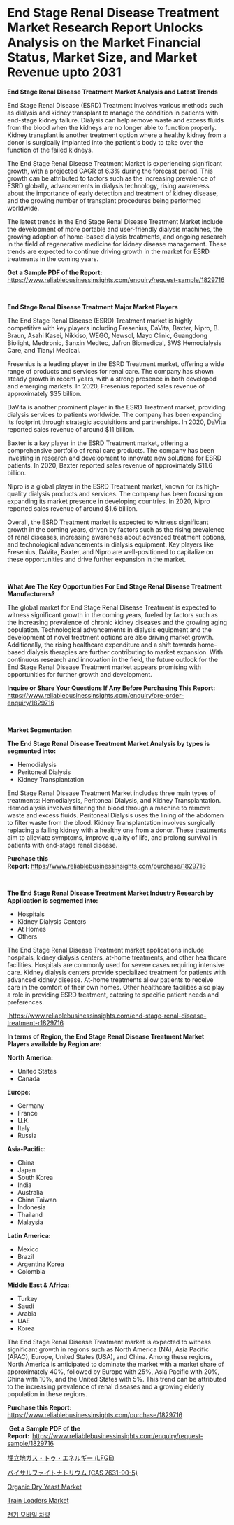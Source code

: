 <p><h1>End Stage Renal Disease Treatment Market Research Report Unlocks Analysis on the Market Financial Status, Market Size, and Market Revenue upto 2031</h1></p><p><strong>End Stage Renal Disease Treatment Market Analysis and Latest Trends</strong></p>
<p><p>End Stage Renal Disease (ESRD) Treatment involves various methods such as dialysis and kidney transplant to manage the condition in patients with end-stage kidney failure. Dialysis can help remove waste and excess fluids from the blood when the kidneys are no longer able to function properly. Kidney transplant is another treatment option where a healthy kidney from a donor is surgically implanted into the patient's body to take over the function of the failed kidneys.</p><p>The End Stage Renal Disease Treatment Market is experiencing significant growth, with a projected CAGR of 6.3% during the forecast period. This growth can be attributed to factors such as the increasing prevalence of ESRD globally, advancements in dialysis technology, rising awareness about the importance of early detection and treatment of kidney disease, and the growing number of transplant procedures being performed worldwide.</p><p>The latest trends in the End Stage Renal Disease Treatment Market include the development of more portable and user-friendly dialysis machines, the growing adoption of home-based dialysis treatments, and ongoing research in the field of regenerative medicine for kidney disease management. These trends are expected to continue driving growth in the market for ESRD treatments in the coming years.</p></p>
<p><strong>Get a Sample PDF of the Report:&nbsp;</strong> <a href="https://www.reliablebusinessinsights.com/enquiry/request-sample/1829716">https://www.reliablebusinessinsights.com/enquiry/request-sample/1829716</a></p>
<p>&nbsp;</p>
<p><strong>End Stage Renal Disease Treatment Major Market Players</strong></p>
<p><p>The End Stage Renal Disease (ESRD) Treatment market is highly competitive with key players including Fresenius, DaVita, Baxter, Nipro, B. Braun, Asahi Kasei, Nikkiso, WEGO, Newsol, Mayo Clinic, Guangdong Biolight, Medtronic, Sanxin Medtec, Jafron Biomedical, SWS Hemodialysis Care, and Tianyi Medical. </p><p>Fresenius is a leading player in the ESRD Treatment market, offering a wide range of products and services for renal care. The company has shown steady growth in recent years, with a strong presence in both developed and emerging markets. In 2020, Fresenius reported sales revenue of approximately $35 billion.</p><p>DaVita is another prominent player in the ESRD Treatment market, providing dialysis services to patients worldwide. The company has been expanding its footprint through strategic acquisitions and partnerships. In 2020, DaVita reported sales revenue of around $11 billion.</p><p>Baxter is a key player in the ESRD Treatment market, offering a comprehensive portfolio of renal care products. The company has been investing in research and development to innovate new solutions for ESRD patients. In 2020, Baxter reported sales revenue of approximately $11.6 billion.</p><p>Nipro is a global player in the ESRD Treatment market, known for its high-quality dialysis products and services. The company has been focusing on expanding its market presence in developing countries. In 2020, Nipro reported sales revenue of around $1.6 billion.</p><p>Overall, the ESRD Treatment market is expected to witness significant growth in the coming years, driven by factors such as the rising prevalence of renal diseases, increasing awareness about advanced treatment options, and technological advancements in dialysis equipment. Key players like Fresenius, DaVita, Baxter, and Nipro are well-positioned to capitalize on these opportunities and drive further expansion in the market.</p></p>
<p>&nbsp;</p>
<p><strong>What Are The Key Opportunities For End Stage Renal Disease Treatment Manufacturers?</strong></p>
<p><p>The global market for End Stage Renal Disease Treatment is expected to witness significant growth in the coming years, fueled by factors such as the increasing prevalence of chronic kidney diseases and the growing aging population. Technological advancements in dialysis equipment and the development of novel treatment options are also driving market growth. Additionally, the rising healthcare expenditure and a shift towards home-based dialysis therapies are further contributing to market expansion. With continuous research and innovation in the field, the future outlook for the End Stage Renal Disease Treatment market appears promising with opportunities for further growth and development.</p></p>
<p><strong>Inquire or Share Your Questions If Any Before Purchasing This Report:</strong> <a href="https://www.reliablebusinessinsights.com/enquiry/pre-order-enquiry/1829716">https://www.reliablebusinessinsights.com/enquiry/pre-order-enquiry/1829716</a></p>
<p>&nbsp;</p>
<p><strong>Market Segmentation</strong></p>
<p><strong>The End Stage Renal Disease Treatment Market Analysis by types is segmented into:</strong></p>
<p><ul><li>Hemodialysis</li><li>Peritoneal Dialysis</li><li>Kidney Transplantation</li></ul></p>
<p><p>End Stage Renal Disease Treatment Market includes three main types of treatments: Hemodialysis, Peritoneal Dialysis, and Kidney Transplantation. Hemodialysis involves filtering the blood through a machine to remove waste and excess fluids. Peritoneal Dialysis uses the lining of the abdomen to filter waste from the blood. Kidney Transplantation involves surgically replacing a failing kidney with a healthy one from a donor. These treatments aim to alleviate symptoms, improve quality of life, and prolong survival in patients with end-stage renal disease.</p></p>
<p><strong>Purchase this Report:&nbsp;</strong><a href="https://www.reliablebusinessinsights.com/purchase/1829716">https://www.reliablebusinessinsights.com/purchase/1829716</a></p>
<p>&nbsp;</p>
<p><strong>The End Stage Renal Disease Treatment Market Industry Research by Application is segmented into:</strong></p>
<p><ul><li>Hospitals</li><li>Kidney Dialysis Centers</li><li>At Homes</li><li>Others</li></ul></p>
<p><p>The End Stage Renal Disease Treatment market applications include hospitals, kidney dialysis centers, at-home treatments, and other healthcare facilities. Hospitals are commonly used for severe cases requiring intensive care. Kidney dialysis centers provide specialized treatment for patients with advanced kidney disease. At-home treatments allow patients to receive care in the comfort of their own homes. Other healthcare facilities also play a role in providing ESRD treatment, catering to specific patient needs and preferences.</p></p>
<p><a href="https://www.reliablebusinessinsights.com/end-stage-renal-disease-treatment-r1829716">&nbsp;https://www.reliablebusinessinsights.com/end-stage-renal-disease-treatment-r1829716</a></p>
<p><strong>In terms of Region, the End Stage Renal Disease Treatment Market Players available by Region are:</strong></p>
<p>
    <p> <strong> North America: </strong>
        <ul>
            <li>United States</li>
            <li>Canada</li>
        </ul>
        </p> 
    <p> <strong> Europe: </strong>
        <ul>
            <li>Germany</li>
            <li>France</li>
            <li>U.K.</li>
            <li>Italy</li>
            <li>Russia</li>
        </ul>
        </p> 
    <p> <strong> Asia-Pacific: </strong>
        <ul>
            <li>China</li>
            <li>Japan</li>
            <li>South Korea</li>
            <li>India</li>
            <li>Australia</li>
            <li>China Taiwan</li>
            <li>Indonesia</li>
            <li>Thailand</li>
            <li>Malaysia</li>
        </ul>
        </p> 
    <p> <strong> Latin America: </strong>
        <ul>
            <li>Mexico</li>
            <li>Brazil</li>
            <li>Argentina Korea</li>
            <li>Colombia</li>
        </ul>
        </p> 
    <p> <strong> Middle East & Africa: </strong>
        <ul>
            <li>Turkey</li>
            <li>Saudi</li>
            <li>Arabia</li>
            <li>UAE</li>
            <li>Korea</li>
        </ul>
    </p>
    </p>
<p><p>The End Stage Renal Disease Treatment market is expected to witness significant growth in regions such as North America (NA), Asia Pacific (APAC), Europe, United States (USA), and China. Among these regions, North America is anticipated to dominate the market with a market share of approximately 40%, followed by Europe with 25%, Asia Pacific with 20%, China with 10%, and the United States with 5%. This trend can be attributed to the increasing prevalence of renal diseases and a growing elderly population in these regions.</p></p>
<p><strong>Purchase this Report: </strong><a href="https://www.reliablebusinessinsights.com/purchase/1829716">https://www.reliablebusinessinsights.com/purchase/1829716</a></p>
<p>&nbsp;<strong>Get a Sample PDF of the Report:&nbsp;&nbsp;</strong><a href="https://www.reliablebusinessinsights.com/enquiry/request-sample/1829716">https://www.reliablebusinessinsights.com/enquiry/request-sample/1829716</a></p>
<p><strong></strong></p>
<p><p><a href="https://github.com/AdellaPrice2023/Market-Research-Report-List-2/blob/main/3171160165863.md">埋立地ガス・トゥ・エネルギー (LFGE)</a></p><p><a href="https://github.com/AbigaleHuel/Market-Research-Report-List-1/blob/main/8714807165864.md">バイサルファイトナトリウム (CAS 7631-90-5)</a></p><p><a href="https://www.linkedin.com/pulse/organic-dry-yeast-market-size-amp-share-analysis--cpe7c?trackingId=EoWBIK2qFa5wxebr7MBvKw%3D%3D">Organic Dry Yeast Market</a></p><p><a href="https://github.com/btwcqfvq34/Market-Research-Report-List-1/blob/main/train-loaders-market.md">Train Loaders Market</a></p><p><a href="https://github.com/Tristiarton768456/Market-Research-Report-List-2/blob/main/3804773179019.md">전기 모바일 차량</a></p></p>